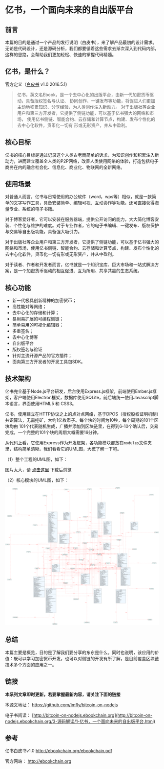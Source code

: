 # 亿书，一个面向未来的自出版平台


## 前言

本篇的目的是通过一个产品的发行说明（白皮书），来了解产品最初的设计需求。无论是代码设计，还是源码分析，我们都要循着这些需求去渐次深入到代码内部，这样的思路，会帮助我们更加轻松、快速的掌握代码精髓。

## 亿书，是什么？

官方定义（[白皮书][] v1.0 2016.5.1）

> 亿书，英文名Ebook，是一个去中心化的出版平台，由新一代加密货币驱动，具备版权签名与认证、
> 协同创作、一键发布等功能，将促进人们更加主动地积累知识、分享经验，为人类创作注入新动力。
> 对于出版社等企业用户和第三方开发者，它提供了侧链功能，可以基于亿书强大的网络和市场，
> 使用亿书侧链、智能合约、云存储和计算节点，构建、发布个性化的去中心化软件，货币化一切有
> 形或无形资产，并从中盈利。

## 核心目标

亿书的核心目标是通过记录这个人类古老而简单的诉求，为知识创作和积累注入新动力，进而建立覆盖全人类的P2P网络，改善人类使用网络的体验，打造包括电子商务在内的融合社会化、信息化、商业化、物联网的全新网络。

## 使用场景

对普通人而言，亿书与日常使用的办公软件（word，wps等）相似，就是一款简单的文字写作工具，具备安装简单、编辑可视、互动协作等功能，还可直接获得海量专业、系统的电子书籍。

对于博客爱好者，它可以安装在服务器端，提供公开访问的能力，大大简化博客安装、个性化与维护的难度。对于专业作者，它的电子书编辑、一键发布、版权保护与交易等自出版功能，具备强大吸引力。

对于出版社等企业用户和第三方开发者，它提供了侧链功能，可以基于亿书强大的网络和市场，使用亿书侧链、智能合约、云存储和计算节点，构建、发布个性化的去中心化软件，货币化一切有形或无形资产，并从中盈利。

对于读者、作者和开发者而言，亿书就是一个知识宝库、巨大市场和一站式解决方案，是一个加密货币驱动的相互促进、互为所用、共享共赢的生态系统。

## 核心功能

* 新一代极具创新精神的加密货币；
* 高性能对等网络；
* 去中心化的存储和计算；
* 易用易扩展的可编程侧链；
* 简单易用的可视化编辑器；
* 多重签名；
* 去中心化博客
* 自出版平台
* 版权签名与验证
* 针对主流开源产品的官方插件；
* 面向第三方开发者的开发工具包SDK。

## 技术架构

亿书完全基于Node.js平台研发，后台使用Express.js框架，前端使用Ember.js框架，客户端使用Electron框架，数据库使用SQLite，前后端统一使用Javascript脚本语言，界面使用HTML5 和 CSS3。

亿书，使用建立在HTTP协议之上的点对点网络，基于DPOS（授权股权证明机制）共识算法，无需挖矿，大约1亿枚币子。每个块的时间为10秒，每个周期的101个区块均由 101个代表随机生成，广播并添加到区块链里，在得到6-10个确认后，交易完成，一个完整的101个块的周期大概需要16分钟。

从代码上看，它使用Express作为开发框架，各功能模块都放在`modules`文件夹里，结构简单清晰。我们看看它的UML图，大概了解一下吧。

（1）整个工程的UML图，如下：

图片太大，请 [点击这里][] 下载后浏览

（2）核心模块的UML图，如下：

![modules][]

## 总结

本篇主要是概览，目的是了解我们要分享的东东是什么。同时也说明，该应用的价值：既可以学习加密货币开发，也可以对侧链的开发有所了解，是目前覆盖区块链技术多个方面的应用之一。

## 链接

**本系列文章即时更新，若要掌握最新内容，请关注下面的链接**

本源文地址： https://github.com/imfly/bitcoin-on-nodejs

电子书阅读： [http://bitcoin-on-nodejs.ebookchain.org](http://bitcoin-on-nodejs.ebookchain.org/3-源码解读/1-亿书，一个面向未来的自出版平台.html)

## 参考

亿书白皮书v1.0 http://ebookchain.org/ebookchain.pdf

官方网站： http://ebookchain.org


[白皮书]: http://ebookchain.org/ebookchain.pdf
[点击这里]: ../styles/images/5/ebookchain.png
[modules]: ../styles/images/5/modules.png
